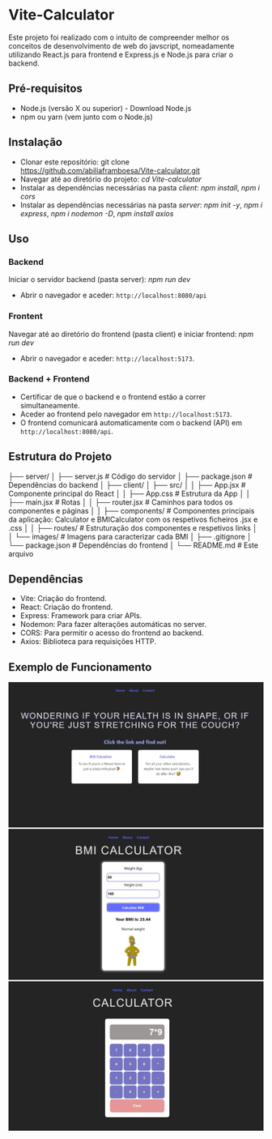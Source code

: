 # Vite-Calculator

Este projeto foi realizado com o intuito de compreender melhor os conceitos de desenvolvimento de web do javscript, nomeadamente utilizando React.js para frontend e Express.js e Node.js para criar o backend.

## Pré-requisitos
 - Node.js (versão X ou superior) - Download Node.js
 - npm ou yarn (vem junto com o Node.js) 

## Instalação
 - Clonar este repositório: git clone https://github.com/abiliaframboesa/Vite-calculator.git
 - Navegar até ao diretório do projeto: *cd Vite-calculator*
 - Instalar as dependências necessárias na pasta *client*: *npm install*, *npm i cors*
 - Instalar as dependências necessárias na pasta *server*: *npm init -y*, *npm i express*, *npm i nodemon -D*, *npm install axios*

## Uso 
### Backend
Iniciar o servidor backend (pasta server): *npm run dev*
  - Abrir o navegador e aceder: `http://localhost:8080/api`
### Frontent
Navegar até ao diretório do frontend (pasta client) e iniciar frontend: *npm run dev*
  - Abrir o navegador e aceder: `http://localhost:5173`.
### Backend + Frontend
- Certificar de que o backend e o frontend estão a correr simultaneamente.
- Aceder ao frontend pelo navegador em `http://localhost:5173`.
- O frontend comunicará automaticamente com o backend (API) em `http://localhost:8080/api`.

## Estrutura do Projeto

├── server/
│   ├── server.js         # Código do servidor
│   ├── package.json      # Dependências do backend
│
├── client/
│   ├── src/
│   │   ├── App.jsx       # Componente principal do React
│   │   ├── App.css       # Estrutura da App
│   │   ├── main.jsx      # Rotas
│   │   ├── router.jsx    # Caminhos para todos os componentes e páginas
│   │   ├── components/   # Componentes principais da aplicação: Calculator e BMICalculator com os respetivos ficheiros .jsx e .css
│   │   ├── routes/       # Estruturação dos componentes e respetivos links 
│   │   └── images/       # Imagens para caracterizar cada BMI
│   ├── .gitignore
│   └── package.json      # Dependências do frontend
│
└── README.md             # Este arquivo

## Dependências
 - Vite: Criação do frontend.
 - React: Criação do frontend.
 - Express: Framework para criar APIs.
 - Nodemon: Para fazer alterações automáticas no server.
 - CORS: Para permitir o acesso do frontend ao backend.
 - Axios: Biblioteca para requisições HTTP.

## Exemplo de Funcionamento
![HomePage](./client/src/images/homepage.jpg)
![BMI Calculator](./client/src/images/BMI.jpg)
![Calculator](./client/src/images/calculator.jpg)
